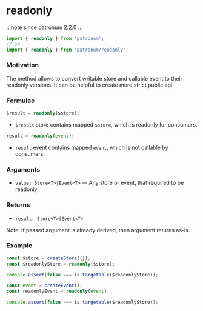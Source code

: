 # readonly

:::note since
patronum 2.2.0
:::

```ts
import { readonly } from 'patronum';
// or
import { readonly } from 'patronum/readonly';
```

### Motivation

The method allows to convert writable store and callable event to their readonly versions.
It can be helpful to create more strict public api.

### Formulae

```ts
$result = readonly($store);
```

- `$result` store contains mapped `$store`, which is readonly for consumers.

```ts
result = readonly(event);
```

- `result` event contains mapped `event`, which is not callable by consumers.

### Arguments

- `value: Store<T>|Event<T>` — Any store or event, that required to be readonly

### Returns

- `result: Store<T>|Event<T>`

Note: if passed argument is already derived, then argument returns as-is.

### Example

```ts
const $store = createStore({});
const $readonlyStore = readonly($store);

console.assert(false === is.targetable($readonlyStore));
```

```ts
const event = createEvent();
const readonlyEvent = readonly(event);

console.assert(false === is.targetable($readonlyStore));
```
